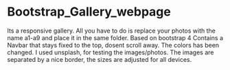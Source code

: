 # Bootstrap_Gallery_webpage
Its a responsive gallery. All you have to do is replace your photos with the name a1-a9 and place it in the same folder.
Based on bootstrap 4
Contains a Navbar that  stays fixed to the top, dosent scroll away.
The colors has been changed.
I used unsplash, for testing the images/photos.
The images are separated by a nice border, the sizes are adjusted for all devices.
